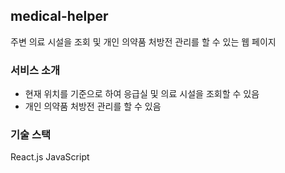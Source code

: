 ## medical-helper ##

주변 의료 시설을 조회 및 개인 의약품 처방전 관리를 할 수 있는 웹 페이지

### 서비스 소개 ###
- 현재 위치를 기준으로 하여 응급실 및 의료 시설을 조회할 수 있음
- 개인 의약품 처방전 관리를 할 수 있음

### 기술 스택 ###
React.js
JavaScript
